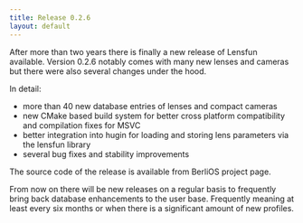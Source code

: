 ```yaml
---
title: Release 0.2.6
layout: default
---
```


After more than two years there is finally a new release of Lensfun available. Version 0.2.6 notably comes with many new lenses and cameras but there were also several changes under the hood.

In detail:

* more than 40 new database entries of lenses and compact cameras
* new CMake based build system for better cross platform compatibility and compilation fixes for MSVC
* better integration into hugin for loading and storing lens parameters via the lensfun library
* several bug fixes and stability improvements

The source code of the release is available from BerliOS project page.

From now on there will be new releases on a regular basis to frequently bring back database enhancements to the user base. Frequently meaning at least every six months or when there is a significant amount of new profiles. 
